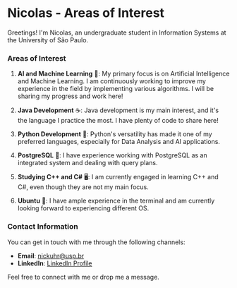# Nicolas - Areas of Interest

Greetings! I'm Nicolas, an undergraduate student in Information Systems at the University of São Paulo.

### Areas of Interest

1. **AI and Machine Learning** 🤖: My primary focus is on Artificial Intelligence and Machine Learning. I am continuously working to improve my experience in the field by implementing various algorithms. I will be sharing my progress and work here!

2. **Java Development** ☕: Java development is my main interest, and it's the language I practice the most. I have plenty of code to share here!

3. **Python Development** 🐍: Python's versatility has made it one of my preferred languages, especially for Data Analysis and AI applications.

4. **PostgreSQL** 🐘: I have experience working with PostgreSQL as an integrated system and dealing with query plans.

5. **Studying C++ and C#** 🖥️: I am currently engaged in learning C++ and C#, even though they are not my main focus.

6. **Ubuntu** 🐧: I have ample experience in the terminal and am currently looking forward to experiencing different OS.

### Contact Information

You can get in touch with me through the following channels:

- **Email**: nickuhr@usp.br
- **LinkedIn**: [LinkedIn Profile](https://www.linkedin.com/in/nicolas-uhr-51b776216/)

Feel free to connect with me or drop me a message.
